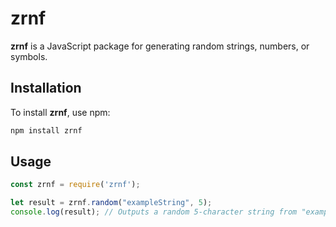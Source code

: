 # zrnf

**zrnf** is a JavaScript package for generating random strings, numbers, or symbols.

## Installation

To install **zrnf**, use npm:

```bash
npm install zrnf
```

## Usage

```js
const zrnf = require('zrnf');

let result = zrnf.random("exampleString", 5);
console.log(result); // Outputs a random 5-character string from "exampleString"
```